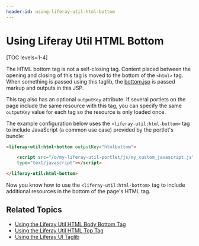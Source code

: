```yaml
---
header-id: using-liferay-util-html-bottom
---
```


# Using Liferay Util HTML Bottom

[TOC levels=1-4]

The HTML bottom tag is not a self-closing tag. Content placed between the 
opening and closing of this tag is moved to the bottom of the `<html>` tag. When 
something is passed using this taglib, the 
[bottom.jsp](https://github.com/liferay/liferay-portal/blob/master/portal-web/docroot/html/common/themes/bottom.jsp#L53-L59) 
is passed markup and outputs in this JSP. 

This tag also has an optional `outputKey` attribute. If several portlets 
on the page include the same resource with this tag, you can specify the same 
`outputKey` value for each tag so the resource is only loaded once. 

The example configuration below uses the `<liferay-util:html-bottom>` tag to 
include JavaScript (a common use case) provided by the portlet's bundle:

```html
<liferay-util:html-bottom outputKey="htmlbottom">

    <script src="/o/my-liferay-util-portlet/js/my_custom_javascript.js" 
    type="text/javascript"></script>

</liferay-util:html-bottom>
```

Now you know how to use the `<liferay-util:html-bottom>` tag to include 
additional resources in the bottom of the page's HTML tag. 

## Related Topics

- [Using the Liferay Util HTML Body Bottom Tag](/docs/7-2/reference/-/knowledge_base/r/using-liferay-util-body-bottom)
- [Using the Liferay Util HTML Top Tag](/docs/7-2/reference/-/knowledge_base/r/using-liferay-util-html-top)
- [Using the Liferay UI Taglib](/docs/7-2/reference/-/knowledge_base/r/using-the-liferay-ui-taglib-in-your-portlets)
